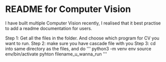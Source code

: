 # README for Computer Vision

I have built multiple Computer Vision recently, I realised that it best practise to add a readme documentation for users.

Step 1: Get all the files in the folder. And choose which program for CV you want to run. 
Step 2: make sure you have cascade file with you
Step 3: cd into same directory as the files, and do 
'''
python3 -m venv env
source env/bin/activate
pyhton filename_u_wanna_run
'''
